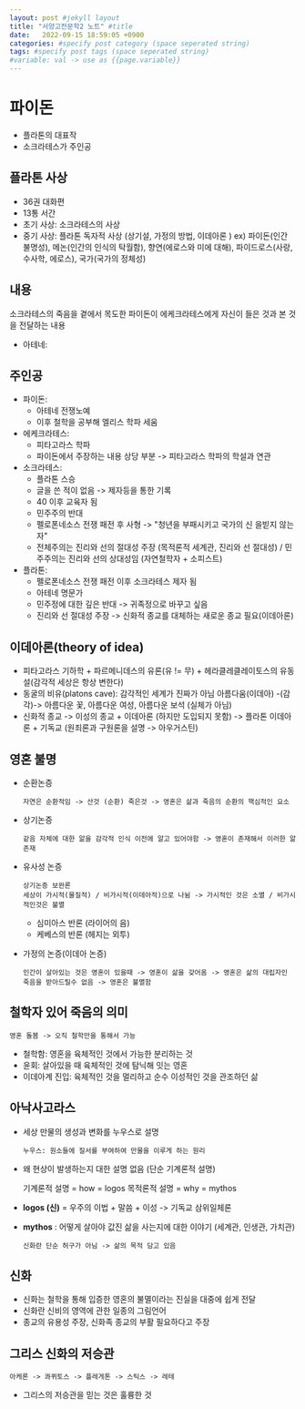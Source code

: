 ```yaml
---
layout: post #jekyll layout
title: "서양고전문학2 노트" #title 
date:   2022-09-15 18:59:05 +0900
categories: #specify post category (space seperated string)
tags: #specify post tags (space seperated string)
#variable: val -> use as {{page.variable}}
---
```



# 파이돈

-   플라톤의 대표작
-   소크라테스가 주인공


## 플라톤 사상

-   36권 대화편
-   13통 서간
-   초기 사상: 소크라테스의 사상
-   중기 사상: 플라톤 독자적 사상 (상기설,  가정의 방법, 이데아론 )
    ex) 파이돈(인간 불명성), 메논(인간의 인식의 탁월함), 향연(에로스와 미에 대해), 파이드로스(사랑, 수사학, 에로스), 국가(국가의 정체성)


## 내용

소크라테스의 죽음을 곁에서 목도한 파이돈이 에케크라테스에게 자신이 들은 것과 본 것을 전달하는 내용

-   아테네:


## 주인공

-   파이돈:
    -   아테네 전쟁노예
    -   이후 철학을 공부해 엘리스 학파 세움
-   에케크라테스:
    -   피타고라스 학파
    -   파이돈에서 주장하는 내용 상당 부분 -> 피타고라스 학파의 학설과 연관
-   소크라테스:
    -   플라톤 스승
    -   글을 쓴 적이 없음 -> 제자등을 통한 기록
    -   40 이후 교육자 됨
    -   민주주의 반대
    -   펠로폰네소스 전쟁 패전 후 사형 -> "청년을 부패시키고 국가의 신 을빋지 않는 자"
    -   전체주의는 진리와 선의 절대성 주장 (목적론적 세계관, 진리와 선 절대성) / 민주주의는 진리와 선의 상대성임 (자연철학자 + 소피스트)
-   플라톤:
    -   펠로폰네소스 전쟁 패전 이후 소크라테스 제자 됨
    -   아테네 명문가
    -   민주정에 대한 깊은 반대 -> 귀족정으로 바꾸고 싶음
    -   진리와 선 절대성 주장 -> 신화적 종교를 대체하는 새로운 종교 필요(이데아론)


## 이데아론(theory of idea)

-   피타고라스 기하학 + 파르메니데스의 유론(유 != 무) + 헤라클레클레이토스의 유동설(감각적 세상은 항상 변한다)
-   동굴의 비유(platons cave): 감각적인 세계가 진짜가 아님
    아름다움(이데아) -(감각)-> 아름다운 꽃, 아름다운 여성, 아름다운 보석 (실체가 아님)
-   신화적 종교 -> 이성의 종교 + 이데아론 (하지만 도입되지 못함) -> 플라톤 이데아론 + 기독교 (원죄론과 구원론을 설명 -> 아우거스틴)


## 영혼 불명

-   순환논증
    
        자연은 순환적임 -> 산것 (순환) 죽은것 -> 영혼은 삶과 죽음의 순환의 핵심적인 요소
-   상기논증
    
        같음 자체에 대한 앎을 감각적 인식 이전에 알고 있어야함 -> 영혼이 존재해서 이러한 앎 존재
-   유사성 논증
    
        상기논증 보완론
        세상이 가시적(물질적) / 비가시적(이데아적)으로 나뉨 -> 가시적인 것은 소멸 / 비가시적인것은 불멸
    
    -   심미아스 반론 (라이어의 음)
    -   케베스의 반론 (헤지는 외투)
-   가정의 논증(이데아 논증)
    
        인간이 살아있는 것은 영혼이 있을때 -> 영혼이 삶을 갖어옴 -> 영혼은 삶의 대립자인 죽음을 받아드릴수 없음 -> 영혼은 불멸함


## 철학자 있어 죽음의 의미

    영혼 돌봄 -> 오직 철학만을 통해서 가능

-   철학함: 영혼을 육체적인 것에서 가능한 분리하는 것
-   윤회: 살아있을 때 육체적인 것에 탐닉해 잇는 영혼
-   이데아계 진입: 육체적인 것을 멀리하고 순수 이성적인 것을 관조하던 삶


## 아낙사고라스

-   세상 만물의 생성과 변화를 누우스로 설명
    
        누우스: 원소들에 질서를 부여하여 만물을 이루게 하는 원리
-   왜 현상이 발생하는지 대한 설명 없음 (단순 기계론적 설명)

    기계론적 설명 = how = logos
    목적론적 설명 = why = mythos

-   **logos (신)** = 우주의 이법 + 말씀 + 이성 -> 기독교 삼위일체론
-   **mythos** : 어떻게 살아야 값진 삶을 사는지에 대한 이야기 (세계관, 인생관, 가치관)
    
        신화란 단순 허구가 아님 -> 삶의 목적 담고 있음


## 신화

-   신화는 철학을 통해 입증한 영혼의 불멸이라는 진실을 대중에 쉽게 전달
-   신화란 신비의 영역에 관한 일종의 그림언어
-   종교의 유용성 주장, 신화족 종교의 부활 필요하다고 주장


## 그리스 신화의 저승관

    아케론 -> 콰퀴토스 -> 플레게톤 -> 스틱스 -> 레테

-   그리스의 저승관을 믿는 것은 훌륭한 것

